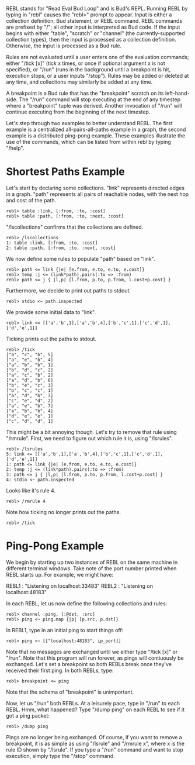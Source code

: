 REBL stands for "Read Eval Bud Loop" and is Bud's REPL.  Running REBL by typing in "rebl" causes the "rebl>" prompt to appear.  Input is either a collection definition, Bud statement, or REBL command.  REBL commands are prefixed by "/"; all other input is interpreted as Bud code.  If the input begins with either "table", "scratch" or "channel" (the currently-supported collection types), then the input is processed as a collection definition.  Otherwise, the input is processed as a Bud rule.

Rules are not evaluated until a user enters one of the evaluation commands; either "/tick [x]" (tick x times, or once if optional argument x is not specified), or "/run" (runs in the background until a breakpoint is hit, execution stops, or a user inputs "/stop").  Rules may be added or deleted at any time, and collections may similarly be added at any time.

A breakpoint is a Bud rule that has the "breakpoint" scratch on its left-hand-side.  The "/run" command will stop executing at the end of any timestep where a "breakpoint" tuple was derived.  Another invocation of "/run" will continue executing from the beginning of the next timestep.

Let's step through two examples to better understand REBL.  The first example is a centralized all-pairs-all-paths example in a graph, the second example is a distributed ping-pong example.  These examples illustrate the use of the commands, which can be listed from within rebl by typing "/help".


# Shortest Paths Example

Let's start by declaring some collections.  "link" represents directed edges in a graph.  "path" represents all pairs of reachable nodes, with the next hop and cost of the path.

    rebl> table :link, [:from, :to, :cost]
    rebl> table :path, [:from, :to, :next, :cost]

"/lscollections" confirms that the collections are defined.

    rebl> /lscollections
    1: table :link, [:from, :to, :cost]
    2: table :path, [:from, :to, :next, :cost]

We now define some rules to populate "path" based on "link".

    rebl> path <= link {|e| [e.from, e.to, e.to, e.cost]}
    rebl> temp :j <= (link*path).pairs(:to => :from)
    rebl> path <= j { |l,p| [l.from, p.to, p.from, l.cost+p.cost] }

Furthermore, we decide to print out paths to stdout.

    rebl> stdio <~ path.inspected

We provide some initial data to "link".

    rebl> link <= [['a','b',1],['a','b',4],['b','c',1],['c','d',1],['d','e',1]]

Ticking prints out the paths to stdout.

    rebl> /tick
    ["a", "c", "b", 5]
    ["a", "e", "b", 4]
    ["a", "b", "b", 1]
    ["b", "d", "c", 2]
    ["a", "c", "b", 2]
    ["a", "d", "b", 6]
    ["b", "e", "c", 3]
    ["b", "c", "c", 1]
    ["a", "d", "b", 3]
    ["c", "e", "d", 2]
    ["a", "e", "b", 7]
    ["a", "b", "b", 4]
    ["d", "e", "e", 1]
    ["c", "d", "d", 1]

This might be a bit annoying though.  Let's try to remove that rule using "/rmrule".  First, we need to figure out which rule it is, using "/lsrules".

    rebl> /lsrules
    5: link <= [['a','b',1],['a','b',4],['b','c',1],['c','d',1],['d','e',1]]
    1: path <= link {|e| [e.from, e.to, e.to, e.cost]}
    2: temp :j <= (link*path).pairs(:to => :from)
    3: path <= j { |l,p| [l.from, p.to, p.from, l.cost+p.cost] }
    4: stdio <~ path.inspected

Looks like it's rule 4.

    rebl> /rmrule 4

Note how ticking no longer prints out the paths.

    rebl> /tick


# Ping-Pong Example

We begin by starting up two instances of REBL on the same machine in different terminal windows.  Take note of the port number printed when REBL starts up.  For example, we might have:

REBL1 : "Listening on localhost:33483"
REBL2 : "Listening on localhost:48183"

In each REBL, let us now define the following collections and rules:

    rebl> channel :ping, [:@dst, :src]
    rebl> ping <~ ping.map {|p| [p.src, p.dst]}

In REBL1, type in an initial ping to start things off:

    rebl> ping <~ [["localhost:48183", ip_port]]

Note that no messages are exchanged until we either type "/tick [x]" or "/run".  Note that this program will run forever, as pings will contiuously be exchanged.  Let's set a breakpoint so both REBLs break once they've received their first ping.  In both REBLs, type:

    rebl> breakpoint <= ping

Note that the schema of "breakpoint" is unimportant.

Now, let us "/run" both REBLs.  At a leisurely pace, type in "/run" to each REBL.  Hmm, what happened?  Type "/dump ping" on each REBL to see if it got a ping packet:

    rebl> /dump ping

Pings are no longer being exchanged.  Of course, if you want to remove a breakpoint, it is as simple as using "/lsrule" and "/rmrule x", where x is the rule ID shown by "/lsrule".  If you type a "/run" command and want to stop execution, simply type the "/stop" command.